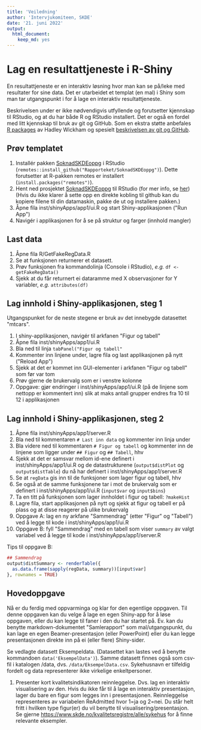 ```yaml
---
title: 'Veiledning'
author: 'Intervjukomiteen, SKDE'
date: '21. juni 2022'
output: 
  html_document: 
    keep_md: yes
---
```





# Lag en resultattjeneste i R-Shiny
En resultattjeneste er en interaktiv løsning hvor man kan se på/leke med resultater for sine data. Det er utarbeidet et templat (en mal) i Shiny som man tar utgangspunkt i for å lage en interaktiv resultattjeneste.

Beskrivelsen under er ikke nødvendigvis utfyllende og forutsetter kjennskap til RStudio, og at du har både R og RStudio installert. Det er også en fordel med litt kjennskap til bruk av git og GitHub. Som en ekstra støtte anbefales [R packages](http://r-pkgs.had.co.nz/) av Hadley Wickham og spesielt [beskrivelsen av git og GitHub](http://r-pkgs.had.co.nz/git.html#git-rstudio).


## Prøv templatet
1. Installér pakken [SoknadSKDEoppg](https://github.com/Rapporteket/SoknadSKDEoppg) i RStudio (`remotes::install_github("Rapporteket/SoknadSKDEoppg")`). Dette forutsetter at R-pakken remotes er installert (`install.packages("remotes")`).
1. Hent ned prosjektet [SoknadSKDEoppg](https://github.com/Rapporteket/SoknadSKDEoppg) til RStudio (for mer info, se [her](https://support.rstudio.com/hc/en-us/articles/200526207-Using-Projects))
(Hvis du ikke klarer å sette opp en direkte kobling til github kan du  kopiere filene til din datamaskin, pakke de ut og installere pakken.)
1. Åpne fila inst/shinyApps/app1/ui.R og start Shiny-applikasjonen ("Run App")
1. Navigér i applikasjonen for å se på struktur og farger (innhold mangler)

## Last data
1. Åpne fila R/GetFakeRegData.R
1. Se at funksjonen returnerer et datasett.
1. Prøv funksjonen fra kommandolinja (Console i RStudio), _e.g._ `df <- getFakeRegData()`
1. Sjekk at du får returnert ei dataramme med X observasjoner for Y variabler, _e.g._ `attributes(df)`

## Lag innhold i Shiny-applikasjonen, steg 1
Utgangspunket for de neste stegene er bruk av det innebygde datasettet "mtcars".

1. I shiny-applikasjonen, navigér til arkfanen "Figur og tabell"
1. Åpne fila inst/shinyApps/app1/ui.R
1. Bla ned til linja `tabPanel("Figur og tabell"`
1. Kommenter inn linjene under, lagre fila og last applikasjonen på nytt ("Reload App")
1. Sjekk at det er kommet inn GUI-elementer i arkfanen "Figur og tabell" som før var tom
1. Prøv gjerne de brukervalg som er i venstre kolonne
1. Oppgave: gjør endringer i inst/shinyApps/app1/ui.R (på de linjene som nettopp er kommentert inn) slik at maks antall grupper endres fra 10 til 12 i applikasjonen 

## Lag innhold i Shiny-applikasjonen, steg 2
1. Åpne fila inst/shinyApps/app1/server.R
1. Bla ned til kommentaren `# Last inn data` og kommenter inn linja under 
1. Bla videre ned til kommentaren `# Figur og tabell` og kommenter inn de linjene som ligger under `## Figur` og `## Tabell`, hhv
1. Sjekk at det er samsvar mellom id-ene definert i inst/shinyApps/app1/ui.R og de datastrukturene (`output$distPlot` og `output$distTable`) du nå har definert i inst/shinyApps/app1/server.R
1. Se at `regData` gis inn til de funksjoner som lager figur og tabell, hhv
1. Se også at de samme funksjonene tar i mot de brukervalg som er definert i inst/shinyApps/app1/ui.R (`input$var` og `input$bins`)
1. Ta en titt på funksjonen som lager innholdet i figur og tabell: `?makeHist`
1. Lagre fila, start applikasjonen på nytt og sjekk at figur og tabell er på plass og at disse reagerer på ulike brukervalg
1. Oppgave A: lag en ny arkfane "Sammendrag" (etter "Figur" og "Tabell") ved å legge til kode i inst/shinyApps/app1/ui.R
1. Oppgave B: fyll "Sammendrag" med en tabell som viser `summary` av valgt variabel ved å legge til kode i inst/shinyApps/app1/server.R

Tips til oppgave B:

```r
## Sammendrag
output$distSummary <- renderTable({
  as.data.frame(sapply(regData, summary))[input$var]
}, rownames = TRUE)
```

## Hovedoppgave

Nå er du ferdig med oppvarminga og klar for den egentlige oppgaven. Til denne oppgaven kan du velge å lage en egen Shiny-app for å løse oppgaven, eller du kan legge til faner i den du har startet på. Ev. kan du benytte markdown-dokumentet "Samlerapport" som mal/utgangspunkt, du kan lage en egen Beamer-presentasjon (eller PowerPoint) eller du kan legge presentasjonen direkte inn på ei (eller flere) Shiny-sider.

Se vedlagte datasett Eksempeldata. (Datasettet kan lastes ved å benytte kommandoen  `data('EksempelData')`). Samme datasett finnes også som csv-fil i katalogen /data, dvs. `/data/EksempelData.csv`.
Sykehusnavn er tilfeldig fordelt og data representerer ikke virkelige enkeltpersoner.


1. Presenter kort kvalitetsindikatoren reinnleggelse.  Dvs. lag en interaktiv visualisering av den. Hvis du ikke får til å lage en interaktiv presentasjon, lager du bare en figur som legges inn i presentasjonen.
Reinnleggelse representeres av variabelen ReAdmitted hvor 1=ja og 2=nei. Du står helt fritt i hvilken type figur(er) du vil benytte til visualisering/presentasjon. Se gjerne https://www.skde.no/kvalitetsregistre/alle/sykehus for å finne relevante eksempler.


